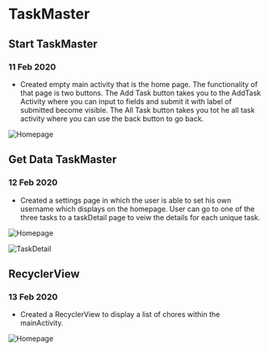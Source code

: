# TaskMaster

## Start TaskMaster

### 11 Feb 2020

- Created empty main activity that is the home page. The functionality of that page is two buttons. The Add Task button takes you to the AddTask Activity where you can input to fields and submit it with label of submitted become visible. The All Task button takes you tot he all task activity where you can use the back button to go back.

![Homepage](screenshots/homepage2.png)


## Get Data TaskMaster

### 12 Feb 2020

- Created a settings page in which the user is able to set his own username which displays on the homepage. User can go to one of the three tasks to a taskDetail page to veiw the details for each unique task.

![Homepage](screenshots/homepage_day2.png)

![TaskDetail](screenshots/taskdetail.png)

## RecyclerView

### 13 Feb 2020

- Created a RecyclerView to display a list of chores within the mainActivity.

![Homepage](screenshots/homepage_day3.png)


